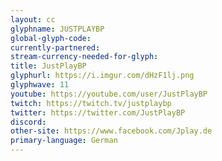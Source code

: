 ```yaml
---
layout: cc
glyphname: JUSTPLAYBP
global-glyph-code: 
currently-partnered: 
stream-currency-needed-for-glyph: 
title: JustPlayBP 
glyphurl: https://i.imgur.com/dHzF1lj.png
glyphwave: 11
youtube: https://youtube.com/user/JustPlayBP
twitch: https://twitch.tv/justplaybp
twitter: https://twitter.com/JustPlayBP
discord: 
other-site: https://www.facebook.com/Jplay.de
primary-language: German
---
```



